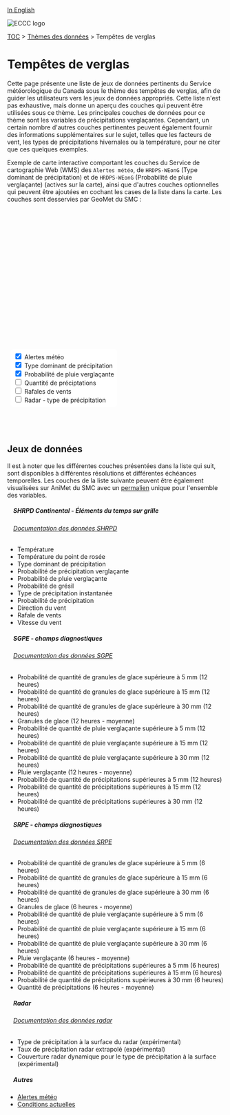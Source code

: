 [In English](ice_storms_en.md)

![ECCC logo](../img_eccc-logo.png)

[TOC](../readme_fr.md) > [Thèmes des données](readme_fr.md) > Tempêtes de verglas

# Tempêtes de verglas&emsp;<i class="wi wi-rain-mix" style="font-size: 45px; color: #4e64a6;"></i>

Cette page présente une liste de jeux de données pertinents du Service météorologique du Canada sous le thème des tempêtes de verglas, afin de guider les utilisateurs vers les jeux de données appropriés. Cette liste n'est pas exhaustive, mais donne un aperçu des couches qui peuvent être utilisées sous ce thème. Les principales couches de données pour ce thème sont les variables de précipitations verglaçantes. Cependant, un certain nombre d'autres couches pertinentes peuvent également fournir des informations supplémentaires sur le sujet, telles que les facteurs de vent, les types de précipitations hivernales ou la température, pour ne citer que ces quelques exemples.

Exemple de carte interactive comportant les couches du Service de cartographie Web (WMS) des `Alertes météo`, de `HRDPS-WEonG` (Type dominant de précipitation) et de `HRDPS-WEonG` (Probabilité de pluie verglaçante) (actives sur la carte), ainsi que d'autres couches optionnelles qui peuvent être ajoutées en cochant les cases de la liste dans la carte. Les couches sont desservies par GeoMet du SMC :

<div id="map" style="height: 500px; position: relative">
  <div id="legend-popup">
    <div id="legend-popup-content">
      <img id="legend-img" style="display: flex; max-height: 400px;" src="" />
    </div>
  </div>

  <div id="switch-content" style="position: absolute; z-index: 1; bottom: 40px; left: 8px;">
    <div id="switch-case">
        <label>
          <input type="checkbox" id="layer4" checked>
          <span onmouseover="updateLegend('https://geo.weather.gc.ca/geomet?version=1.3.0&service=WMS&request=GetLegendGraphic&sld_version=1.1.0&layer=ALERTS&format=image/png&STYLE=ALERTES')">Alertes météo</span>
        </label></br>
        <label>
          <input type="checkbox" id="layer1" checked>
          <span onmouseover="updateLegend('https://geo.weather.gc.ca/geomet?version=1.3.0&service=WMS&request=GetLegendGraphic&sld_version=1.1.0&layer=GDPS-WEonG_15km_DominantPrecipType&format=image/png&STYLE=DominantPrecipType_Dis_Fr')">Type dominant de précipitation</span>
        </label></br>
        <label>
          <input type="checkbox" id="layer2" checked>
          <span onmouseover="updateLegend('https://geo.weather.gc.ca/geomet?version=1.3.0&service=WMS&request=GetLegendGraphic&sld_version=1.1.0&layer=GDPS-WEonG_15km_FreezingRain-Prob&format=image/png&STYLE=FreezingRain-Prob')">Probabilité de pluie verglaçante</span>
        </label></br>
        <label>
          <input type="checkbox" id="layer5">
          <span onmouseover="updateLegend('https://geo.weather.gc.ca/geomet?version=1.3.0&service=WMS&request=GetLegendGraphic&sld_version=1.1.0&layer=REPS.DIAG.6_PRMM.ERMEAN&format=image/png&STYLE=REPS_PRMM-LINEAR')">Quantité de préciptations</span>
        </label></br>
        <label>
          <input type="checkbox" id="layer3">
          <span onmouseover="updateLegend('https://geo.weather.gc.ca/geomet?version=1.3.0&service=WMS&request=GetLegendGraphic&sld_version=1.1.0&layer=GDPS-WEonG_15km_WindGust&format=image/png&STYLE=GUST_INTERV_MS2KTS')">Rafales de vents</span>
        </label></br>
        <label>
          <input type="checkbox" id="layer6">
          <span onmouseover="updateLegend('https://geo.weather.gc.ca/geomet?version=1.3.0&service=WMS&request=GetLegendGraphic&sld_version=1.1.0&layer=Radar_1km_SfcPrecipType&format=image/png&STYLE=SfcPrecipType_Dis_Fr')">Radar - type de précipitation</span>
        </label></br>
    </div>
  </div>
</div>
</br>


## Jeux de données

Il est à noter que les différentes couches présentées dans la liste qui suit, sont disponibles à différentes résolutions et différentes échéances temporelles.
Les couches de la liste suivante peuvent être également visualisées sur AniMet du SMC avec un [permalien](https://eccc-msc.github.io/msc-animet/?layers=GEPS.DIAG.12_FRMM.ERGE5;0.75;1;1;0,GEPS.DIAG.12_FRMM.ERGE15;0.75;0;1;0,GEPS.DIAG.12_FRMM.ERGE30;0.75;0;1;0,GEPS.DIAG.12_FRMM.ERMEAN;0.75;0;1;0,GEPS.DIAG.12_PEMM.ERGE5;0.75;0;1;0,GEPS.DIAG.12_PEMM.ERGE15;0.75;0;1;0,GEPS.DIAG.12_PEMM.ERGE30;0.75;0;1;0,GEPS.DIAG.12_PEMM.ERMEAN;0.75;0;1;0,GEPS.DIAG.12_PRMM.ERGE5;0.75;0;1;0,GEPS.DIAG.12_PRMM.ERGE15;0.75;0;1;0,GEPS.DIAG.12_PRMM.ERGE30;0.75;0;1;0,REPS.DIAG.6_FRMM.ERGE5;0.75;0;1;0,REPS.DIAG.6_FRMM.ERGE15;0.75;0;1;0,REPS.DIAG.6_FRMM.ERGE30;0.75;0;1;0,REPS.DIAG.6_FRMM.ERMEAN;0.75;0;1;0,REPS.DIAG.6_PEMM.ERGE5;0.75;0;1;0,REPS.DIAG.6_PEMM.ERGE15;0.75;0;1;0,REPS.DIAG.6_PEMM.ERGE30;0.75;0;1;0,REPS.DIAG.6_PEMM.ERMEAN;0.75;0;1;0,REPS.DIAG.6_PRMM.ERGE5;0.75;0;1;0,REPS.DIAG.6_PRMM.ERGE15;0.75;0;1;0,REPS.DIAG.6_PRMM.ERGE30;0.75;0;1;0,REPS.DIAG.6_PRMM.ERMEAN;0.75;0;1;0,GDPS-WEonG_15km_WindSpeed;0.75;0;1;0,GDPS-WEonG_15km_WindGust;0.75;0;1;0,GDPS-WEonG_15km_WindDir;0.75;0;1;0,GDPS-WEonG_15km_Precip-Prob;0.75;0;1;0,GDPS-WEonG_15km_InstantPrecipType;0.75;0;1;0,GDPS-WEonG_15km_IcePellets-Prob;0.75;0;1;0,GDPS-WEonG_15km_FreezingRain-Prob;0.75;0;1;0,GDPS-WEonG_15km_FreezingPrecip-Prob;0.75;0;1;0,GDPS-WEonG_15km_DominantPrecipType;0.75;0;1;0,GDPS-WEonG_15km_DewPointTemp;0.75;0;1;0,GDPS-WEonG_15km_AirTemp;0.75;0;1;0,CURRENT_CONDITIONS;0.75;0;1;0,ALERTS;0.75;0;1;0,Radar_1km_SfcPrecipType;0.75;0;1;0,Radar-Coverage_SfcPrecipType;0.75;0;1;0,Radar_1km_dBZ-Extrapolation;0.75;0;1;0&extent=-17028947,1084196,-370327,93289111) unique pour l'ensemble des variables.

##### &emsp;<span class="badge badge-info">SHRPD Continental - Éléments du temps sur grille</span>
###### &emsp;[Documentation des données SHRPD](../msc-data/nwp_hrdps/readme_hrdps_fr.md)
* Température
* Température du point de rosée
* Type dominant de précipitation
* Probabilité de précipitation verglaçante
* Probabilité de pluie verglaçante
* Probabilité de grésil
* Type de précipitation instantanée
* Probabilité de précipitation
* Direction du vent
* Rafale de vents
* Vitesse du vent</br>

##### &emsp;<span class="badge badge-info">SGPE - champs diagnostiques</span>
###### &emsp;[Documentation des données SGPE](../msc-data/nwp_geps/readme_geps_fr.md)
* Probabilité de quantité de granules de glace supérieure à 5 mm (12 heures)
* Probabilité de quantité de granules de glace supérieure à 15 mm (12 heures)
* Probabilité de quantité de granules de glace supérieure à 30 mm (12 heures)
* Granules de glace (12 heures - moyenne)
* Probabilité de quantité de pluie verglaçante supérieure à 5 mm (12 heures)
* Probabilité de quantité de pluie verglaçante supérieure à 15 mm (12 heures)
* Probabilité de quantité de pluie verglaçante supérieure à 30 mm (12 heures)
* Pluie verglaçante (12 heures - moyenne)
* Probabilité de quantité de précipitations supérieures à 5 mm (12 heures)
* Probabilité de quantité de précipitations supérieures à 15 mm (12 heures)
* Probabilité de quantité de précipitations supérieures à 30 mm (12 heures)</br>

##### &emsp;<span class="badge badge-info">SRPE - champs diagnostiques</span>
###### &emsp;[Documentation des données SRPE](../msc-data/nwp_reps/readme_reps_fr.md)
* Probabilité de quantité de granules de glace supérieure à 5 mm (6 heures)
* Probabilité de quantité de granules de glace supérieure à 15 mm (6 heures)
* Probabilité de quantité de granules de glace supérieure à 30 mm (6 heures)
* Granules de glace (6 heures - moyenne)
* Probabilité de quantité de pluie verglaçante supérieure à 5 mm (6 heures)
* Probabilité de quantité de pluie verglaçante supérieure à 15 mm (6 heures)
* Probabilité de quantité de pluie verglaçante supérieure à 30 mm (6 heures)
* Pluie verglaçante (6 heures - moyenne)
* Probabilité de quantité de précipitations supérieures à 5 mm (6 heures)
* Probabilité de quantité de précipitations supérieures à 15 mm (6 heures)
* Probabilité de quantité de précipitations supérieures à 30 mm (6 heures)
* Quantité de précipitations (6 heures - moyenne)</br>

##### &emsp;<span class="badge badge-info">Radar</span>
###### &emsp;[Documentation des données radar](http://geomet-dev-22.cmc.ec.gc.ca:8082/msc-data/obs_radar/readme_radar_fr/)
* Type de précipitation à la surface du radar (expérimental)
* Taux de précipitation radar extrapolé (expérimental)
* Couverture radar dynamique pour le type de précipitation à la surface (expérimental)</br>

##### &emsp;<span class="badge badge-info">Autres</span>

* [Alertes météo](../msc-data/alerts/readme_alerts_fr.md)
* [Conditions actuelles](../msc-data/citypage-weather/readme_citypageweather_fr.md)


<style>
  #legend-img {
    margin: 0px;
  }
  #legend-popup {
    position: absolute;
    top: 40px;
    right: 8px;
    z-index: 2;
  }
  .legend-switch{
    top: 8px;
    right: .5em;
  }
  .ol-touch .legend-switch {
    top: 80px;
  }
 #switch-content {
  background-color: white;
  border-radius: 6px;
  padding: 7px;
 }
 label {
  font-size: 14px;
  margin-bottom: 0px;
 }
 input[type="checkbox"] {
  width: 14px;
  height: 14px;
  }
</style>

<link rel="stylesheet" href="https://cdn.jsdelivr.net/npm/ol@v7.3.0/ol.css" type="text/css"/>
<link rel="stylesheet" href="../../css/weather-icons-master/css/weather-icons.min.css">
<script src="https://cdn.polyfill.io/v2/polyfill.min.js?features=requestAnimationFrame,Element.prototype.classList,URL"></script>
<script src="https://cdn.jsdelivr.net/npm/ol@v7.3.0/dist/ol.js"></script>
<script src="https://cdnjs.cloudflare.com/ajax/libs/FileSaver.js/1.3.3/FileSaver.min.js"></script>
<script>
    function isIE() {
      return window.navigator.userAgent.match(/(MSIE|Trident)/);
    }
    var head = document.getElementsByTagName('head')[0];
    var js = document.createElement("script");
    js.type = "text/javascript";
    if (isIE())
    {
        js.src = "../../js/ice_storms_theme_ie.js";
        document.getElementById("controller").setAttribute("hidden", true);
    }
    else
    {
        js.src = "../../js/ice_storms_theme.js";
    }
    head.appendChild(js);
</script>